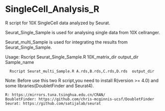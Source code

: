 # SingleCell_Analysis_R
R script for 10X SingleCell data analyzed by Seurat.

Seurat_Single_Sample is used for analysing single data from 10X cellranger.

Seurat_multi_Sample is used for integrating the results from Seurat_Single_Sample.


Usage:
      Rscript Seurat_Single_Sample.R 10X_matrix_dir output_dir  Sample_name

      Rscript Seurat_multi_Sample.R A.rds,B.rds,C.rds,D.rds  output_dir


Note:
    Before use this two R script,you need to install R(version >= 4.0) and some libraries(DoubletFinder and Seurat4).
    
    R: https://mirrors.tuna.tsinghua.edu.cn/CRAN/
    BoubletFinder: https://github.com/chris-mcginnis-ucsf/DoubletFinder
    Seurat: https://github.com/satijalab/seurat
    
    
